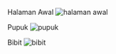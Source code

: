 Halaman Awal
![halaman awal](https://github.com/user-attachments/assets/413220c2-bf9c-466a-99e0-34bd2ba43e22)

Pupuk
![pupuk](https://github.com/user-attachments/assets/6ac32892-41c4-491b-8028-1cf086c57c50)

Bibit
![bibit](https://github.com/user-attachments/assets/542a21fe-e8e4-43a6-9994-6acf93bc3ba1)
